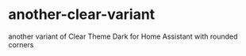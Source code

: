 # another-clear-variant
another variant of Clear Theme Dark for Home Assistant with rounded corners
